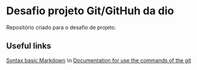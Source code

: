 # Desafio projeto Git/GitHuh da dio 
Repositório criado para o desafio de projeto.

## Useful links 
[Syntax basic Markdown](https://www.markdownguide.org/basic-syntax/)
\n
[Documentation for use the commands of the git](https://git-scm.com/docs/git-mv/pt_BR)
